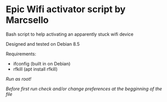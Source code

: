 # Epic Wifi activator script by Marcsello
Bash script to help activating an apparently stuck wifi device

Designed and tested on Debian 8.5

Requirements:
 * ifconfig (built in on Debian)
 * rfkill (apt install rfkill)

*Run as root!*

*Before first run check and/or change preferences at the begginning of the file*
